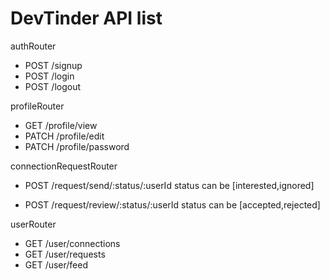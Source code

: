 # DevTinder API list

authRouter

-   POST /signup
-   POST /login
-   POST /logout

profileRouter

-   GET /profile/view
-   PATCH /profile/edit
-   PATCH /profile/password

connectionRequestRouter

-   POST /request/send/:status/:userId
    status can be [interested,ignored]

-   POST /request/review/:status/:userId
    status can be [accepted,rejected]

userRouter

-   GET /user/connections
-   GET /user/requests
-   GET /user/feed
